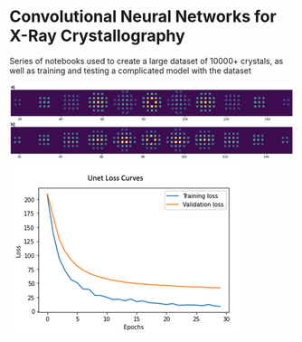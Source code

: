 # Convolutional Neural Networks for X-Ray Crystallography
Series of notebooks used to create a large dataset of 10000+ crystals, as well as training and testing a complicated model with the dataset

![structure factors plotted](./images/Shifted_Nickel_Structure_Factors.jpg)
![Unet loss](./images/Unet_loss_methods_section_v2.png)
